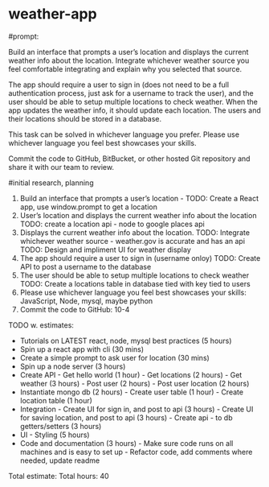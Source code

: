 # weather-app

#prompt:

Build an interface that prompts a user’s location and displays the current weather info about the location. Integrate whichever weather source you feel comfortable integrating and explain why you selected that source.

The app should require a user to sign in (does not need to be a full authentication process, just ask for a username to track the user), and the user should be able to setup multiple locations to check weather. When the app updates the weather info, it should update each location. The users and their locations should be stored in a database.

This task can be solved in whichever language you prefer. Please use whichever language you feel best showcases your skills.

Commit the code to GitHub, BitBucket, or other hosted Git repository and share it with our team to review.




#initial research, planning

1. Build an interface that prompts a user’s location - 
      TODO: Create a React app, use window.prompt to get a location
2. User’s location and displays the current weather info about the location 
      TODO: create a location api - node to google places api
3. Displays the current weather info about the location. 
      TODO: Integrate whichever weather source - weather.gov is accurate and has an api
      TODO: Design and impliment UI for weather display
4. The app should require a user to sign in (username onloy)
      TODO: Create API to post a username to the database
5. The user should be able to setup multiple locations to check weather
      TODO: Create a locations table in database tied with key tied to users
6. Please use whichever language you feel best showcases your skills: JavaScript, Node, mysql, maybe python
7. Commit the code to GitHub: 10-4 


TODO w. estimates:

- Tutorials on LATEST react, node, mysql best practices (5 hours)
- Spin up a react app with cli (30 mins)
- Create a simple prompt to ask user for location (30 mins)
- Spin up a node server (3 hours)
- Create API 
      - Get hello world (1 hour)
      - Get locations (2 hours)
      - Get weather (3 hours)
      - Post user (2 hours)
      - Post user location (2 hours)
- Instantiate mongo db (2 hours)
      - Create user table (1 hour)
      - Create location table (1 hour)
- Integration
      - Create UI for sign in, and post to api (3 hours)
      - Create UI for saving location, and post to api (3 hours)
      - Create api - to db getters/setters (3 hours)
- UI
      - Styling (5 hours)
- Code and documentation (3 hours)
      - Make sure code runs on all machines and is easy to set up
      - Refactor code, add comments where needed, update readme

Total estimate: Total hours: 40
